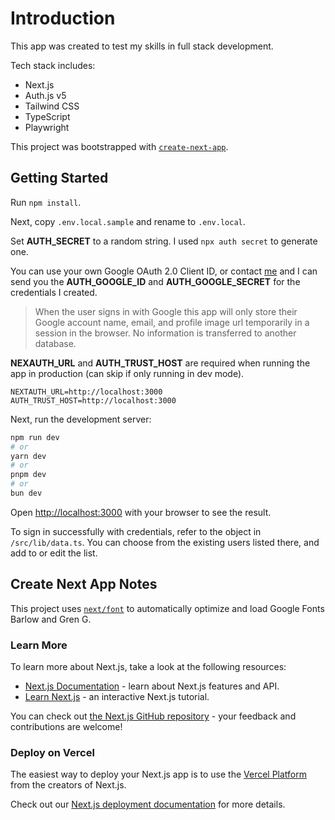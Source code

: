 # Introduction

This app was created to test my skills in full stack development.

Tech stack includes:

- Next.js
- Auth.js v5
- Tailwind CSS
- TypeScript
- Playwright

This project was bootstrapped with [`create-next-app`](https://github.com/vercel/next.js/tree/canary/packages/create-next-app).

## Getting Started

Run `npm install`.

Next, copy `.env.local.sample` and rename to `.env.local`.

Set **AUTH_SECRET** to a random string. I used `npx auth secret` to generate one.

You can use your own Google OAuth 2.0 Client ID, or contact [me](mailto:design@caitlinteague.com) and I can send you the **AUTH_GOOGLE_ID** and **AUTH_GOOGLE_SECRET** for the credentials I created.

> When the user signs in with Google this app will only store their Google account name, email, and profile image url temporarily in a session in the browser. No information is transferred to another database.

**NEXAUTH_URL** and **AUTH_TRUST_HOST** are required when running the app in production (can skip if only running in dev mode).

```
NEXTAUTH_URL=http://localhost:3000
AUTH_TRUST_HOST=http://localhost:3000
```

Next, run the development server:

```bash
npm run dev
# or
yarn dev
# or
pnpm dev
# or
bun dev
```

Open [http://localhost:3000](http://localhost:3000) with your browser to see the result.

To sign in successfully with credentials, refer to the object in `/src/lib/data.ts`. You can choose from the existing users listed there, and add to or edit the list.

## Create Next App Notes

This project uses [`next/font`](https://nextjs.org/docs/basic-features/font-optimization) to automatically optimize and load Google Fonts Barlow and Gren G.

### Learn More

To learn more about Next.js, take a look at the following resources:

- [Next.js Documentation](https://nextjs.org/docs) - learn about Next.js features and API.
- [Learn Next.js](https://nextjs.org/learn) - an interactive Next.js tutorial.

You can check out [the Next.js GitHub repository](https://github.com/vercel/next.js/) - your feedback and contributions are welcome!

### Deploy on Vercel

The easiest way to deploy your Next.js app is to use the [Vercel Platform](https://vercel.com/new?utm_medium=default-template&filter=next.js&utm_source=create-next-app&utm_campaign=create-next-app-readme) from the creators of Next.js.

Check out our [Next.js deployment documentation](https://nextjs.org/docs/deployment) for more details.
